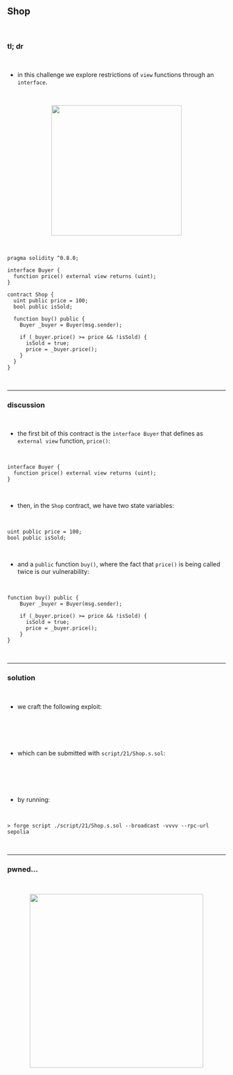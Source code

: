 ## Shop

<br>


### tl; dr

<br>

* in this challenge we explore restrictions of `view` functions through an `interface`. 


<br>
  
<p align="center">
<img width="300" src="">
</p>


<br>

```solidity
pragma solidity ^0.8.0;

interface Buyer {
  function price() external view returns (uint);
}

contract Shop {
  uint public price = 100;
  bool public isSold;

  function buy() public {
    Buyer _buyer = Buyer(msg.sender);

    if (_buyer.price() >= price && !isSold) {
      isSold = true;
      price = _buyer.price();
    }
  }
}
```


<br>

---

### discussion

<br>

* the first bit of this contract is the `interface Buyer` that defines as `external view` function, `price()`:

<br>

```solidity
interface Buyer {
  function price() external view returns (uint);
}
```

<br>

* then, in the `Shop` contract, we have two state variables:

<br>

```solidity
uint public price = 100;
bool public isSold;
```

<br>

* and a `public` function `buy()`, where the fact that `price()` is being called twice is our vulnerability:

<br>

```solidity
function buy() public {
    Buyer _buyer = Buyer(msg.sender);

    if (_buyer.price() >= price && !isSold) {
      isSold = true;
      price = _buyer.price();
    }
}
```

<br>

----

### solution

<br>

* we craft the following exploit:

<br>

```solidity

```


<br>

* which can be submitted with `script/21/Shop.s.sol`:

<br>

```solidity

```

<br>

* by running:

<br>

```shell
> forge script ./script/21/Shop.s.sol --broadcast -vvvv --rpc-url sepolia
```

<br>

----


### pwned...


<br>

  
<p align="center">
<img width="400" src="https://github.com/go-outside-labs/ethernaut-foundry-writeups-sol/assets/138340846/ba3f82a3-00c0-43f9-a423-588d7f6e4c70">
</p>



